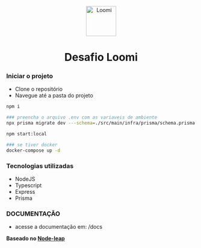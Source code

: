 <p align="center">
  <img src="https://avatars.githubusercontent.com/u/68288528?s=200&v=4" alt="Loomi" width="80" />
</p>

<h1 align="center">Desafio Loomi</h1>



### Iniciar o projeto

- Clone o repositório
- Navegue até a pasta do projeto

```bash
npm i

### preencha o arquivo .env com as variaveis de ambiente
npx prisma migrate dev ---schema=./src/main/infra/prisma/schema.prisma

npm start:local

### se tiver docker
docker-compose up -d

```

### Tecnologias utilizadas

- NodeJS
- Typescript
- Express
- Prisma

### DOCUMENTAÇÃO

- acesse a documentação em: /docs


<b>Baseado no [Node-leap](https://github.com/loomi/node-leap/tree/express)</b>
